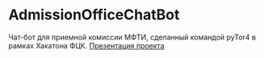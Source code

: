 # AdmissionOfficeChatBot

Чат-бот для приемной комиссии МФТИ, сделанный командой pyTor4 в рамках Хакатона ФЦК.
[Презентация проекта](https://docs.google.com/presentation/d/1ZhYrrvcHH3ZGYJ8tWwPINY6OFtkAyqZ-reEhRgDPpcM/edit#slide=id.g7ed299a062_3_82)

